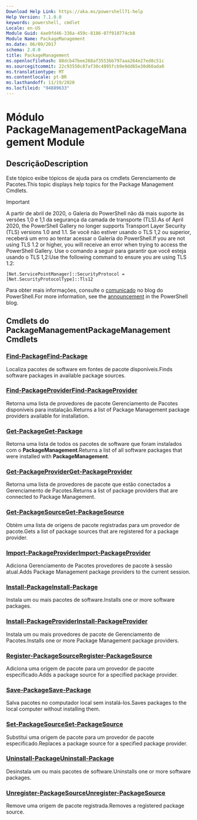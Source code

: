 ```yaml
---
Download Help Link: https://aka.ms/powershell71-help
Help Version: 7.1.0.0
keywords: powershell, cmdlet
Locale: en-US
Module Guid: 4ae9fd46-338a-459c-8186-07f910774cb8
Module Name: PackageManagement
ms.date: 06/09/2017
schema: 2.0.0
title: PackageManagement
ms.openlocfilehash: 88dcb47bee268af3553bb797aaa264e27ed8c51c
ms.sourcegitcommit: 22c93550c87af30c4895fcb9e9dd65e30d60ada0
ms.translationtype: MT
ms.contentlocale: pt-BR
ms.lasthandoff: 11/19/2020
ms.locfileid: "94889633"
---
```

# <span data-ttu-id="8d0ff-103">Módulo PackageManagement</span><span class="sxs-lookup"><span data-stu-id="8d0ff-103">PackageManagement Module</span></span>

## <span data-ttu-id="8d0ff-104">Descrição</span><span class="sxs-lookup"><span data-stu-id="8d0ff-104">Description</span></span>

<span data-ttu-id="8d0ff-105">Este tópico exibe tópicos de ajuda para os cmdlets Gerenciamento de Pacotes.</span><span class="sxs-lookup"><span data-stu-id="8d0ff-105">This topic displays help topics for the Package Management Cmdlets.</span></span>

> [!IMPORTANT]
> <span data-ttu-id="8d0ff-106">A partir de abril de 2020, o Galeria do PowerShell não dá mais suporte às versões 1,0 e 1,1 da segurança da camada de transporte (TLS).</span><span class="sxs-lookup"><span data-stu-id="8d0ff-106">As of April 2020, the PowerShell Gallery no longer supports Transport Layer Security (TLS) versions 1.0 and 1.1.</span></span> <span data-ttu-id="8d0ff-107">Se você não estiver usando o TLS 1,2 ou superior, receberá um erro ao tentar acessar o Galeria do PowerShell.</span><span class="sxs-lookup"><span data-stu-id="8d0ff-107">If you are not using TLS 1.2 or higher, you will receive an error when trying to access the PowerShell Gallery.</span></span> <span data-ttu-id="8d0ff-108">Use o comando a seguir para garantir que você esteja usando o TLS 1,2:</span><span class="sxs-lookup"><span data-stu-id="8d0ff-108">Use the following command to ensure you are using TLS 1.2:</span></span>
>
> `[Net.ServicePointManager]::SecurityProtocol = [Net.SecurityProtocolType]::Tls12`
>
> <span data-ttu-id="8d0ff-109">Para obter mais informações, consulte o [comunicado](https://devblogs.microsoft.com/powershell/powershell-gallery-tls-support/) no blog do PowerShell.</span><span class="sxs-lookup"><span data-stu-id="8d0ff-109">For more information, see the [announcement](https://devblogs.microsoft.com/powershell/powershell-gallery-tls-support/) in the PowerShell blog.</span></span>

## <span data-ttu-id="8d0ff-110">Cmdlets do PackageManagement</span><span class="sxs-lookup"><span data-stu-id="8d0ff-110">PackageManagement Cmdlets</span></span>

### [<span data-ttu-id="8d0ff-111">Find-Package</span><span class="sxs-lookup"><span data-stu-id="8d0ff-111">Find-Package</span></span>](Find-Package.md)
<span data-ttu-id="8d0ff-112">Localiza pacotes de software em fontes de pacote disponíveis.</span><span class="sxs-lookup"><span data-stu-id="8d0ff-112">Finds software packages in available package sources.</span></span>

### [<span data-ttu-id="8d0ff-113">Find-PackageProvider</span><span class="sxs-lookup"><span data-stu-id="8d0ff-113">Find-PackageProvider</span></span>](Find-PackageProvider.md)
<span data-ttu-id="8d0ff-114">Retorna uma lista de provedores de pacote Gerenciamento de Pacotes disponíveis para instalação.</span><span class="sxs-lookup"><span data-stu-id="8d0ff-114">Returns a list of Package Management package providers available for installation.</span></span>

### [<span data-ttu-id="8d0ff-115">Get-Package</span><span class="sxs-lookup"><span data-stu-id="8d0ff-115">Get-Package</span></span>](Get-Package.md)
<span data-ttu-id="8d0ff-116">Retorna uma lista de todos os pacotes de software que foram instalados com o **PackageManagement**.</span><span class="sxs-lookup"><span data-stu-id="8d0ff-116">Returns a list of all software packages that were installed with **PackageManagement**.</span></span>

### [<span data-ttu-id="8d0ff-117">Get-PackageProvider</span><span class="sxs-lookup"><span data-stu-id="8d0ff-117">Get-PackageProvider</span></span>](Get-PackageProvider.md)
<span data-ttu-id="8d0ff-118">Retorna uma lista de provedores de pacote que estão conectados a Gerenciamento de Pacotes.</span><span class="sxs-lookup"><span data-stu-id="8d0ff-118">Returns a list of package providers that are connected to Package Management.</span></span>

### [<span data-ttu-id="8d0ff-119">Get-PackageSource</span><span class="sxs-lookup"><span data-stu-id="8d0ff-119">Get-PackageSource</span></span>](Get-PackageSource.md)
<span data-ttu-id="8d0ff-120">Obtém uma lista de origens de pacote registradas para um provedor de pacote.</span><span class="sxs-lookup"><span data-stu-id="8d0ff-120">Gets a list of package sources that are registered for a package provider.</span></span>

### [<span data-ttu-id="8d0ff-121">Import-PackageProvider</span><span class="sxs-lookup"><span data-stu-id="8d0ff-121">Import-PackageProvider</span></span>](Import-PackageProvider.md)
<span data-ttu-id="8d0ff-122">Adiciona Gerenciamento de Pacotes provedores de pacote à sessão atual.</span><span class="sxs-lookup"><span data-stu-id="8d0ff-122">Adds Package Management package providers to the current session.</span></span>

### [<span data-ttu-id="8d0ff-123">Install-Package</span><span class="sxs-lookup"><span data-stu-id="8d0ff-123">Install-Package</span></span>](Install-Package.md)
<span data-ttu-id="8d0ff-124">Instala um ou mais pacotes de software.</span><span class="sxs-lookup"><span data-stu-id="8d0ff-124">Installs one or more software packages.</span></span>

### [<span data-ttu-id="8d0ff-125">Install-PackageProvider</span><span class="sxs-lookup"><span data-stu-id="8d0ff-125">Install-PackageProvider</span></span>](Install-PackageProvider.md)
<span data-ttu-id="8d0ff-126">Instala um ou mais provedores de pacote de Gerenciamento de Pacotes.</span><span class="sxs-lookup"><span data-stu-id="8d0ff-126">Installs one or more Package Management package providers.</span></span>

### [<span data-ttu-id="8d0ff-127">Register-PackageSource</span><span class="sxs-lookup"><span data-stu-id="8d0ff-127">Register-PackageSource</span></span>](Register-PackageSource.md)
<span data-ttu-id="8d0ff-128">Adiciona uma origem de pacote para um provedor de pacote especificado.</span><span class="sxs-lookup"><span data-stu-id="8d0ff-128">Adds a package source for a specified package provider.</span></span>

### [<span data-ttu-id="8d0ff-129">Save-Package</span><span class="sxs-lookup"><span data-stu-id="8d0ff-129">Save-Package</span></span>](Save-Package.md)
<span data-ttu-id="8d0ff-130">Salva pacotes no computador local sem instalá-los.</span><span class="sxs-lookup"><span data-stu-id="8d0ff-130">Saves packages to the local computer without installing them.</span></span>

### [<span data-ttu-id="8d0ff-131">Set-PackageSource</span><span class="sxs-lookup"><span data-stu-id="8d0ff-131">Set-PackageSource</span></span>](Set-PackageSource.md)
<span data-ttu-id="8d0ff-132">Substitui uma origem de pacote para um provedor de pacote especificado.</span><span class="sxs-lookup"><span data-stu-id="8d0ff-132">Replaces a package source for a specified package provider.</span></span>

### [<span data-ttu-id="8d0ff-133">Uninstall-Package</span><span class="sxs-lookup"><span data-stu-id="8d0ff-133">Uninstall-Package</span></span>](Uninstall-Package.md)
<span data-ttu-id="8d0ff-134">Desinstala um ou mais pacotes de software.</span><span class="sxs-lookup"><span data-stu-id="8d0ff-134">Uninstalls one or more software packages.</span></span>

### [<span data-ttu-id="8d0ff-135">Unregister-PackageSource</span><span class="sxs-lookup"><span data-stu-id="8d0ff-135">Unregister-PackageSource</span></span>](Unregister-PackageSource.md)
<span data-ttu-id="8d0ff-136">Remove uma origem de pacote registrada.</span><span class="sxs-lookup"><span data-stu-id="8d0ff-136">Removes a registered package source.</span></span>

